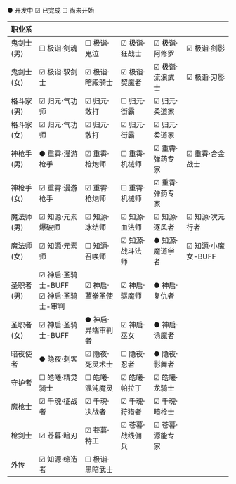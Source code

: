 ● 开发中 ☑ 已完成 ☐ 尚未开始

| 职业系     |                                          |                   |                 |                 |                    |
| ---------- | ---------------------------------------- | ----------------- | --------------- | --------------- | ------------------ |
| 鬼剑士(男) | ☐ 极诣·剑魂                              | ☐ 极诣·鬼泣       | ☑ 极诣·狂战士   | ☑ 极诣·阿修罗   | ☑ 极诣·剑影        |
| 鬼剑士(女) | ☑ 极诣·驭剑士                            | ☑ 极诣·暗殿骑士   | ☑ 极诣·契魔者   | ☑ 极诣·流浪武士 | ☑ 极诣·刃影        |
| 格斗家(男) | ☑ 归元·气功师                            | ☑ 归元·散打       | ☐ 归元·街霸     | ☑ 归元·柔道家   |                    |
| 格斗家(女) | ☑ 归元·气功师                            | ☑ 归元·散打       | ☑ 归元·街霸     | ☑ 归元·柔道家   |                    |
| 神枪手(男) | ● 重霄·漫游枪手                          | ☑ 重霄·枪炮师     | ☐ 重霄·机械师   | ☑ 重霄·弹药专家 | ☑ 重霄·合金战士    |
| 神枪手(女) | ☑ 重霄·漫游枪手                          | ☑ 重霄·枪炮师     | ☐ 重霄·机械师   | ☑ 重霄·弹药专家 |                    |
| 魔法师(男) | ☑ 知源·元素爆破师                        | ☑ 知源·冰结师     | ☑ 知源·血法师   | ☑ 知源·逐风者   | ☑ 知源·次元行者    |
| 魔法师(女) | ☑ 知源·元素师                            | ☐ 知源·召唤师     | ☑ 知源·战斗法师 | ● 知源·魔道学者 | ☑ 知源·小魔女-BUFF |
| 圣职者(男) | ☑ 神启·圣骑士-BUFF<br>☑ 神启·圣骑士-审判 | ☑ 神启·蓝拳圣使   | ☑ 神启·驱魔师   | ● 神启·复仇者   |                    |
| 圣职者(女) | ☑ 神启·圣骑士-BUFF                       | ● 神启·异端审判者 | ☑ 神启·巫女     | ● 神启·诱魔者   |                    |
| 暗夜使者   | ● 隐夜·刺客                              | ☑ 隐夜·死灵术士   | ☐ 隐夜·忍者     | ● 隐夜·影舞者   |                    |
| 守护者     | ☐ 皓曦·精灵骑士                          | ☐ 皓曦·混沌魔灵   | ☑ 皓曦·帕拉丁   | ☑ 皓曦·龙骑士   |                    |
| 魔枪士     | ☑ 千魂·征战者                            | ☑ 千魂·决战者     | ☑ 千魂·狩猎者   | ☑ 千魂·暗枪士   |                    |
| 枪剑士     | ☑ 苍暮·暗刃                              | ☑ 苍暮·特工       | ☑ 苍暮·战线佣兵 | ☑ 苍暮·源能专家 |                    |
| 外传       | ☑ 知源·缔造者                            | ☐ 极诣·黑暗武士   |                 |                 |                    |
